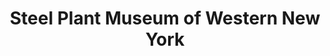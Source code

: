 ---
layout: repo
title: "Steel Plant Museum of Western New York"
id: 19060
permalink: repos/19060/
---